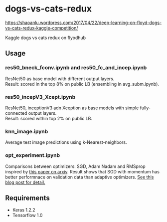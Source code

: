 # dogs-vs-cats-redux

https://shaoanlu.wordpress.com/2017/04/22/deep-learning-on-floyd-dogs-vs-cats-redux-kaggle-competition/

Kaggle dogs vs cats redux on flyodhub

## Usage

### res50_bneck_fconv.ipynb and res50_fc_and_incep.ipynb<br>
ResNet50 as base model with different output layers. <br>
Result: scored in the top 8% on public LB (ensembling in avg_subm.ipynb).


### res50_incepV3_Xcept.ipynb<br>
ResNet50, inceptionV3 adn Xception as base models with simple fully-connected output layers. <br>
Result: scored within top 2% on public LB. 


### knn_image.ipynb<br>
Average test image predictions using k-Nearest-neighbors.


### opt_experiment.ipynb<br>
Comparisons between optimizers: SGD, Adam Nadam and RMSprop inspired by [this paper on arxiv](https://arxiv.org/abs/1705.08292). Result shows that SGD with momentum has better performnace on validation data than adaptive optimizers. [See this blog post for detail.](https://shaoanlu.wordpress.com/2017/05/29/sgd-all-which-one-is-the-best-optimizer-dogs-vs-cats-toy-experiment/)

## Requirements

* Keras 1.2.2
* Tensorflow 1.0
